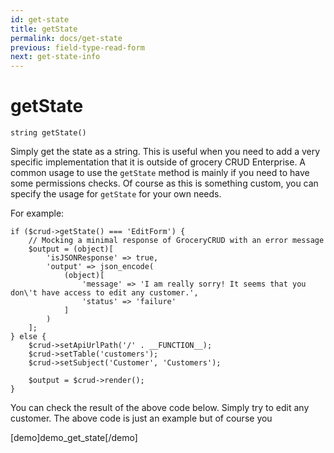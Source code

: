 ```yaml
---
id: get-state
title: getState
permalink: docs/get-state
previous: field-type-read-form
next: get-state-info
---
```


# getState


<pre><code class="language-php">string getState()</code></pre>
Simply get the state as a string. This is useful when you need to add a very specific implementation that it is outside of grocery CRUD Enterprise. A common usage to use the <code>getState</code> method is mainly if you need to have some permissions checks. Of course as this is something custom, you can specify the usage for <code>getState</code> for your own needs.

For example:
<pre><code class="language-php">if ($crud->getState() === 'EditForm') {
    // Mocking a minimal response of GroceryCRUD with an error message
    $output = (object)[
        'isJSONResponse' => true,
        'output' => json_encode(
            (object)[
                'message' => 'I am really sorry! It seems that you don\'t have access to edit any customer.',
                'status' => 'failure'
            ]
        )
    ];
} else {
    $crud->setApiUrlPath('/' . __FUNCTION__);
    $crud->setTable('customers');
    $crud->setSubject('Customer', 'Customers');

    $output = $crud->render();
}</code></pre>

You can check the result of the above code below. Simply try to edit any customer. The above code is just an example but of course you

[demo]demo_get_state[/demo]